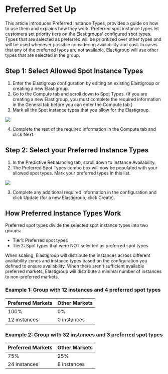 # Preferred Set Up

This article introduces Preferred Instance Types, provides a guide on how to use them and explains how they work. Preferred spot instance types let customers set priority tiers on the Elastigroups' configured spot types. Types that are selected as preferred will be prioritized over other types and will be used whenever possible considering availability and cost.
In cases that any of the preferred types are not available, Elastigroup will use other types that are selected in the group.

## Step 1: Select Allowed Spot Instance Types

1. Enter the Elastigroup configuration by editing an existing Elastigroup or creating a new Elastigroup.
2. Go to the Compute tab and scroll down to Spot Types. (If you are creating a new Elastigroup, you must complete the required information in the General tab before you can enter the Compute tab.)
3. Mark all the Spot instance types that you allow for the Elastigroup.

<img src="/elastigroup/_media/compute-preferred-instance-types-01.png" />

4. Complete the rest of the required information in the Compute tab and click Next.

## Step 2: Select your Preferred Instance Types

1. In the Predictive Rebalancing tab, scroll down to Instance Availability.
2. The Preferred Spot Types combo box will now be populated with your allowed spot types. Mark your preferred types in this list.

<img src="/elastigroup/_media/compute-preferred-instance-types-02.png" />

3. Complete any additional required information in the configuration and click Update (for a new Elastigroup, click Create).

## How Preferred Instance Types Work

Preferred spot types divide the selected spot instance types into two groups:

- Tier1: Preferred spot types
- Tier2: Spot types that were NOT selected as preferred spot types

When scaling, Elastigroup will distribute the instances across different availability zones and instance types based on the configuration you defined to ensure availability. When there aren't sufficient available preferred markets, Elastigroup will distribute a minimal number of instances to non-preferred markets.

### Example 1: Group with 12 instances and 4 preferred spot types

| Preferred Markets | Other Markets |
| ----------------- | ------------- |
| 100%              | 0%            |
| 12 instances      | 0 instances   |

### Example 2: Group with 32 instances and 3 preferred spot types

| Preferred Markets | Other Markets |
| ----------------- | ------------- |
| 75%               | 25%           |
| 24 instances      | 8 instances   |
